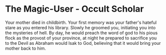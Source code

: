 # The Magic-User - Occult Scholar

Your mother died in childbirth. Your first memory was your father's hateful stare as you entered his library. Slowly he groomed you, initiating you into the mysteries of hell. By day, he would preach the word of god to his pious flock as the provost of your province, at night he prepared to sacrifice you to the Devil as Abraham would Isak to God, believing that it would bring your mother back to him.